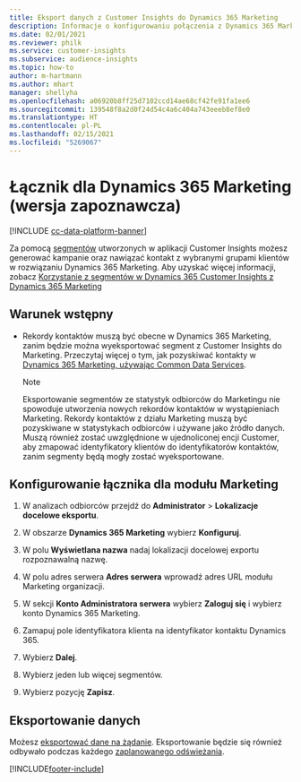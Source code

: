 ```yaml
---
title: Eksport danych z Customer Insights do Dynamics 365 Marketing
description: Informacje o konfigurowaniu połączenia z Dynamics 365 Marketing.
ms.date: 02/01/2021
ms.reviewer: philk
ms.service: customer-insights
ms.subservice: audience-insights
ms.topic: how-to
author: m-hartmann
ms.author: mhart
manager: shellyha
ms.openlocfilehash: a06920b8ff25d7102ccd14ae68cf42fe91fa1ee6
ms.sourcegitcommit: 139548f8a2d0f24d54c4a6c404a743eeeb8ef8e0
ms.translationtype: HT
ms.contentlocale: pl-PL
ms.lasthandoff: 02/15/2021
ms.locfileid: "5269067"
---
```

# <a name="connector-for-dynamics-365-marketing-preview"></a>Łącznik dla Dynamics 365 Marketing (wersja zapoznawcza)

[!INCLUDE [cc-data-platform-banner](../includes/cc-data-platform-banner.md)]

Za pomocą [segmentów](segments.md) utworzonych w aplikacji Customer Insights możesz generować kampanie oraz nawiązać kontakt z wybranymi grupami klientów w rozwiązaniu Dynamics 365 Marketing. Aby uzyskać więcej informacji, zobacz [Korzystanie z segmentów w Dynamics 365 Customer Insights z Dynamics 365 Marketing](https://docs.microsoft.com/dynamics365/marketing/customer-insights-segments)

## <a name="prerequisite"></a>Warunek wstępny

- Rekordy kontaktów muszą być obecne w Dynamics 365 Marketing, zanim będzie można wyeksportować segment z Customer Insights do Marketing. Przeczytaj więcej o tym, jak pozyskiwać kontakty w [Dynamics 365 Marketing, używając Common Data Services](connect-power-query.md).

  > [!NOTE]
  > Eksportowanie segmentów ze statystyk odbiorców do Marketingu nie spowoduje utworzenia nowych rekordów kontaktów w wystąpieniach Marketing. Rekordy kontaktów z działu Marketing muszą być pozyskiwane w statystykach odbiorców i używane jako źródło danych. Muszą również zostać uwzględnione w ujednoliconej encji Customer, aby zmapować identyfikatory klientów do identyfikatorów kontaktów, zanim segmenty będą mogły zostać wyeksportowane.

## <a name="configure-the-connector-for-marketing"></a>Konfigurowanie łącznika dla modułu Marketing

1. W analizach odbiorców przejdź do **Administrator** > **Lokalizacje docelowe eksportu**.

1. W obszarze **Dynamics 365 Marketing** wybierz **Konfiguruj**.

1. W polu **Wyświetlana nazwa** nadaj lokalizacji docelowej exportu rozpoznawalną nazwę.

1. W polu adres serwera **Adres serwera** wprowadź adres URL modułu Marketing organizacji.

1. W sekcji **Konto Administratora serwera** wybierz **Zaloguj się** i wybierz konto Dynamics 365 Marketing.

1. Zamapuj pole identyfikatora klienta na identyfikator kontaktu Dynamics 365.

1. Wybierz **Dalej**.

1. Wybierz jeden lub więcej segmentów.

1. Wybierz pozycję **Zapisz**.

## <a name="export-the-data"></a>Eksportowanie danych

Możesz [eksportować dane na żądanie](export-destinations.md). Eksportowanie będzie się również odbywało podczas każdego [zaplanowanego odświeżania](system.md#schedule-tab).


[!INCLUDE[footer-include](../includes/footer-banner.md)]